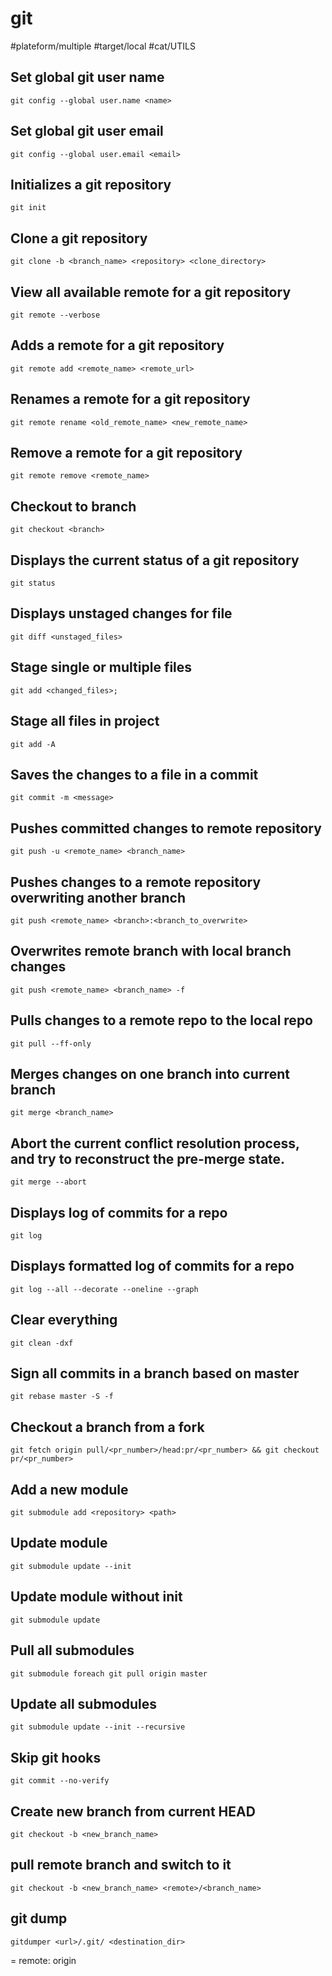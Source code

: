 # git

#plateform/multiple #target/local #cat/UTILS 

## Set global git user name
```
git config --global user.name <name>
```

## Set global git user email
```
git config --global user.email <email>
```

## Initializes a git repository
```
git init
```

## Clone a git repository
```
git clone -b <branch_name> <repository> <clone_directory>
```

## View all available remote for a git repository
```
git remote --verbose
```

## Adds a remote for a git repository
```
git remote add <remote_name> <remote_url>
```

## Renames a remote for a git repository
```
git remote rename <old_remote_name> <new_remote_name>
```

## Remove a remote for a git repository
```
git remote remove <remote_name>
```

## Checkout to branch
```
git checkout <branch>
```

## Displays the current status of a git repository
```
git status
```

## Displays unstaged changes for file
```
git diff <unstaged_files>
```

## Stage single or multiple files
```
git add <changed_files>;
```

## Stage all files in project
```
git add -A
```

## Saves the changes to a file in a commit
```
git commit -m <message>
```

## Pushes committed changes to remote repository
```
git push -u <remote_name> <branch_name>
```

## Pushes changes to a remote repository overwriting another branch
```
git push <remote_name> <branch>:<branch_to_overwrite>
```

## Overwrites remote branch with local branch changes
```
git push <remote_name> <branch_name> -f
```

## Pulls changes to a remote repo to the local repo
```
git pull --ff-only
```

## Merges changes on one branch into current branch
```
git merge <branch_name>
```

## Abort the current conflict resolution process, and try to reconstruct the pre-merge state.
```
git merge --abort
```

## Displays log of commits for a repo
```
git log
```

## Displays formatted log of commits for a repo
```
git log --all --decorate --oneline --graph
```

## Clear everything
```
git clean -dxf
```

## Sign all commits in a branch based on master
```
git rebase master -S -f
```

## Checkout a branch from a fork
```
git fetch origin pull/<pr_number>/head:pr/<pr_number> && git checkout pr/<pr_number>
```

## Add a new module
```
git submodule add <repository> <path>
```

## Update module
```
git submodule update --init
```

## Update module without init
```
git submodule update
```

## Pull all submodules
```
git submodule foreach git pull origin master
```

## Update all submodules
```
git submodule update --init --recursive
```

## Skip git hooks
```
git commit --no-verify
```

## Create new branch from current HEAD
```
git checkout -b <new_branch_name>
```

## pull remote branch and switch to it
```
git checkout -b <new_branch_name> <remote>/<branch_name>
```

## git dump
```
gitdumper <url>/.git/ <destination_dir>
```

= remote: origin
